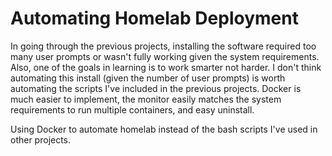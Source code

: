 # Automating Homelab Deployment 

In going through the previous projects, installing the software required too many user prompts or wasn't fully working given the system requirements. Also, one of the goals in learning is to work smarter not harder. I don't think automating this install (given the number of user prompts) is worth automating the scripts I've included in the previous projects. Docker is much easier to implement, the monitor easily matches the system requirements to run multiple containers, and easy uninstall. 

Using Docker to automate homelab instead of the bash scripts I've used in other projects.  
